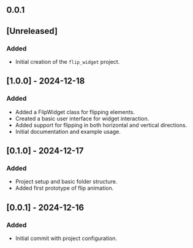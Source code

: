 ## 0.0.1

## [Unreleased]
### Added
- Initial creation of the `flip_widget` project.

## [1.0.0] - 2024-12-18
### Added
- Added a FlipWidget class for flipping elements.
- Created a basic user interface for widget interaction.
- Added support for flipping in both horizontal and vertical directions.
- Initial documentation and example usage.

## [0.1.0] - 2024-12-17
### Added
- Project setup and basic folder structure.
- Added first prototype of flip animation.

## [0.0.1] - 2024-12-16
### Added
- Initial commit with project configuration.
